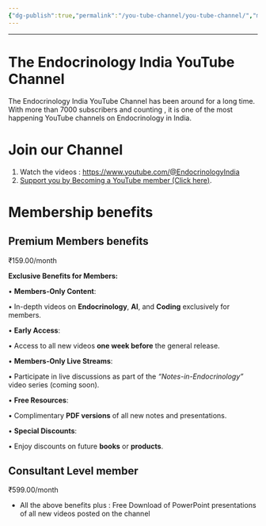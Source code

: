```yaml
---
{"dg-publish":true,"permalink":"/you-tube-channel/you-tube-channel/","metatags":"'google-adsense-account: \"ca-pub-5480881894205508\"'"}
---
```


---


# The Endocrinology India YouTube Channel



The Endocrinology India YouTube Channel has been around for a long time. With more than 7000 subscribers and counting , it is one of the most happening YouTube channels on Endocrinology in India. 

# Join our Channel

1. Watch the videos : https://www.youtube.com/@EndocrinologyIndia
2. [Support you by Becoming a YouTube member (Click here)](https://www.youtube.com/channel/UC6zQSf7dLDqfQOeM4mNUBTQ/join). 


# Membership benefits

## Premium Members benefits

₹159.00/month

**Exclusive Benefits for Members:**

• **Members-Only Content**:

• In-depth videos on **Endocrinology**, **AI**, and **Coding** exclusively for members.

• **Early Access**:

• Access to all new videos **one week before** the general release.

• **Members-Only Live Streams**:

• Participate in live discussions as part of the _“Notes-in-Endocrinology”_ video series (coming soon).

• **Free Resources**:

• Complimentary **PDF versions** of all new notes and presentations. 

• **Special Discounts**:

• Enjoy discounts on future **books** or **products**.


## Consultant Level member

₹599.00/month

- All the above benefits plus : Free Download of PowerPoint presentations of all new videos posted on the channel